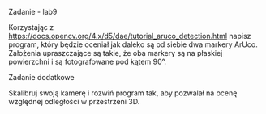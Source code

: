 Zadanie - lab9

 

Korzystając z https://docs.opencv.org/4.x/d5/dae/tutorial_aruco_detection.html napisz program, który będzie oceniał jak daleko są od siebie dwa markery ArUco. Założenia upraszczające są takie, że oba markery są na płaskiej powierzchni i są fotografowane pod kątem 90°.
 

Zadanie dodatkowe

 
Skalibruj swoją kamerę i rozwiń program tak, aby pozwalał na ocenę względnej odległości w przestrzeni 3D.